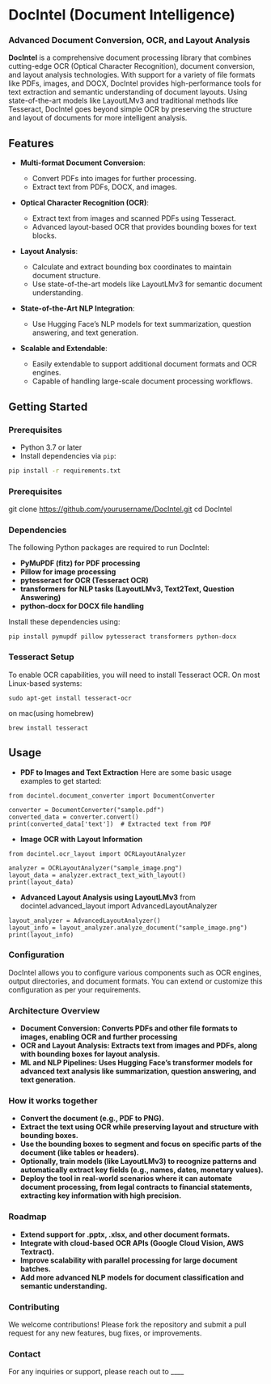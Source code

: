 # **DocIntel (Document Intelligence)**

### **Advanced Document Conversion, OCR, and Layout Analysis**

**DocIntel** is a comprehensive document processing library that combines cutting-edge OCR (Optical Character Recognition), document conversion, and layout analysis technologies. With support for a variety of file formats like PDFs, images, and DOCX, DocIntel provides high-performance tools for text extraction and semantic understanding of document layouts. Using state-of-the-art models like LayoutLMv3 and traditional methods like Tesseract, DocIntel goes beyond simple OCR by preserving the structure and layout of documents for more intelligent analysis.

## **Features**

- **Multi-format Document Conversion**:
    - Convert PDFs into images for further processing.
    - Extract text from PDFs, DOCX, and images.
  
- **Optical Character Recognition (OCR)**:
    - Extract text from images and scanned PDFs using Tesseract.
    - Advanced layout-based OCR that provides bounding boxes for text blocks.
  
- **Layout Analysis**:
    - Calculate and extract bounding box coordinates to maintain document structure.
    - Use state-of-the-art models like LayoutLMv3 for semantic document understanding.
  
- **State-of-the-Art NLP Integration**:
    - Use Hugging Face’s NLP models for text summarization, question answering, and text generation.
  
- **Scalable and Extendable**:
    - Easily extendable to support additional document formats and OCR engines.
    - Capable of handling large-scale document processing workflows.

## **Getting Started**

### **Prerequisites**

- Python 3.7 or later
- Install dependencies via `pip`:

```bash
pip install -r requirements.txt
```

### **Prerequisites**
git clone https://github.com/yourusername/DocIntel.git
cd DocIntel

### **Dependencies**
The following Python packages are required to run DocIntel:
- **PyMuPDF (fitz) for PDF processing**
- **Pillow for image processing**
- **pytesseract for OCR (Tesseract OCR)**
- **transformers for NLP tasks (LayoutLMv3, Text2Text, Question Answering)**
- **python-docx for DOCX file handling**

Install these dependencies using:
```
pip install pymupdf pillow pytesseract transformers python-docx
```
### **Tesseract Setup**
To enable OCR capabilities, you will need to install Tesseract OCR. On most Linux-based systems:
```
sudo apt-get install tesseract-ocr
```

on mac(using homebrew)
```
brew install tesseract
```

## **Usage**
- **PDF to Images and Text Extraction**
Here are some basic usage examples to get started:
```
from docintel.document_converter import DocumentConverter

converter = DocumentConverter("sample.pdf")
converted_data = converter.convert()
print(converted_data['text'])  # Extracted text from PDF
```
- **Image OCR with Layout Information**
```
from docintel.ocr_layout import OCRLayoutAnalyzer

analyzer = OCRLayoutAnalyzer("sample_image.png")
layout_data = analyzer.extract_text_with_layout()
print(layout_data)
```
- **Advanced Layout Analysis using LayoutLMv3**
from docintel.advanced_layout import AdvancedLayoutAnalyzer
```
layout_analyzer = AdvancedLayoutAnalyzer()
layout_info = layout_analyzer.analyze_document("sample_image.png")
print(layout_info)
```
### **Configuration**
DocIntel allows you to configure various components such as OCR engines, output directories, and document formats. You can extend or customize this configuration as per your requirements.

### **Architecture Overview**
- **Document Conversion: Converts PDFs and other file formats to images, enabling OCR and further processing**
- **OCR and Layout Analysis: Extracts text from images and PDFs, along with bounding boxes for layout analysis.**
- **ML and NLP Pipelines: Uses Hugging Face’s transformer models for advanced text analysis like summarization, question answering, and text generation.**

### **How it works together**
- **Convert the document (e.g., PDF to PNG).**
- **Extract the text using OCR while preserving layout and structure with bounding boxes.**
- **Use the bounding boxes to segment and focus on specific parts of the document (like tables or headers).**
- **Optionally, train models (like LayoutLMv3) to recognize patterns and automatically extract key fields (e.g., names, dates, monetary values).**
- **Deploy the tool in real-world scenarios where it can automate document processing, from legal contracts to financial statements, extracting key information with high precision.**

### **Roadmap**
- **Extend support for .pptx, .xlsx, and other document formats.**
- **Integrate with cloud-based OCR APIs (Google Cloud Vision, AWS Textract).**
- **Improve scalability with parallel processing for large document batches.**
- **Add more advanced NLP models for document classification and semantic understanding.**

### **Contributing**
We welcome contributions! Please fork the repository and submit a pull request for any new features, bug fixes, or improvements.

### **Contact**
For any inquiries or support, please reach out to ____

